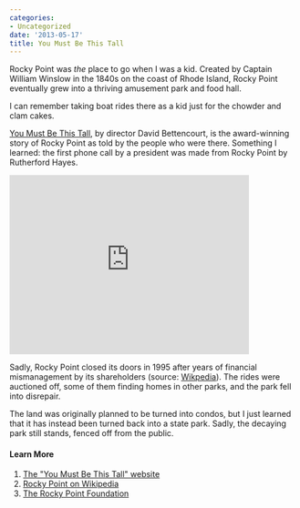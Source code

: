 ```yaml
---
categories:
- Uncategorized
date: '2013-05-17'
title: You Must Be This Tall
---
```


Rocky Point was <em>the</em> place to go when I was a kid. Created by Captain William Winslow in the 1840s on the coast of Rhode Island, Rocky Point eventually grew into a thriving amusement park and food hall.

I can remember taking boat rides there as a kid just for the chowder and clam cakes.

<a href="http://www.rockypointmovie.com/index.html">You Must Be This Tall</a>, by director David Bettencourt, is the award-winning story of Rocky Point as told by the people who were there. Something I learned: the first phone call by a president was made from Rocky Point by Rutherford Hayes.

<iframe width="420" height="315" src="https://www.youtube.com/embed/pG5djZBthuc" frameborder="0" allowfullscreen></iframe>

Sadly, Rocky Point closed its doors in 1995 after years of financial mismanagement by its shareholders (source: <a href="http://en.wikipedia.org/wiki/Rocky_Point_Amusement_Park#Final_years">Wikpedia</a>). The rides were auctioned off, some of them finding homes in other parks, and the park fell into disrepair.

The land was originally planned to be turned into condos, but I just learned that it has instead been turned back into a state park. Sadly, the decaying park still stands, fenced off from the public.

<h4>Learn More</h4>

<ol>
<li><a href="http://www.rockypointmovie.com/index.html">The "You Must Be This Tall" website</a></li>
<li><a href="http://en.wikipedia.org/wiki/Rocky_Point_Amusement_Park">Rocky Point on Wikipedia</a></li>
<li><a href="http://rockypointfoundation.org/">The Rocky Point Foundation</a></li>
</ol>